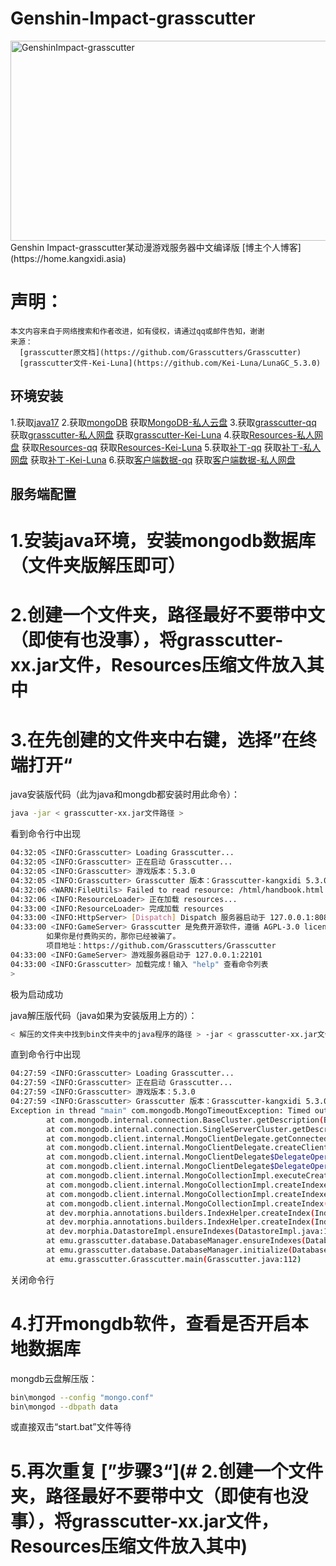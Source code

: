 # Genshin-Impact-grasscutter
<img src="https://socialify.git.ci/woailulu/GenshinImpact-grasscutter/image?description=1&font=KoHo&forks=1&issues=1&language=1&name=1&owner=1&pattern=Solid&pulls=1&stargazers=1&theme=Auto" alt="GenshinImpact-grasscutter" width="640" height="320" />
Genshin Impact-grasscutter某动漫游戏服务器中文编译版
[博主个人博客](https://home.kangxidi.asia)

# 声明：
    本文内容来自于网络搜索和作者改进，如有侵权，请通过qq或邮件告知，谢谢
    来源：
      [grasscutter原文档](https://github.com/Grasscutters/Grasscutter)
      [grasscutter文件-Kei-Luna](https://github.com/Kei-Luna/LunaGC_5.3.0)
    
## 环境安装
1.获取[java17](https://www.oracle.com/java/technologies/javase/jdk17-archive-downloads.html)
2.获取[mongoDB](https://www.mongodb.com/try/download/community)
  获取[MongoDB-私人云盘](https://pan.kangxidi.shop)
3.获取[grasscutter-qq](https://qm.qq.com/q/vhqJ7UfWxO)
  获取[grasscutter-私人网盘](https://pan.kangxidi.shop)
  获取[grasscutter-Kei-Luna](https://github.com/Kei-Luna)
4.获取[Resources-私人网盘](https://pan.kangxidi.shop)
  获取[Resources-qq](https://qm.qq.com/q/vhqJ7UfWxO)
  获取[Resources-Kei-Luna](https://github.com/Kei-Luna)
5.获取[补丁-qq](https://qm.qq.com/q/vhqJ7UfWxO)
  获取[补丁-私人网盘](https://pan.kangxidi.shop)
  获取[补丁-Kei-Luna](https://github.com/Kei-Luna)
6.获取[客户端数据-qq](https://qm.qq.com/q/vhqJ7UfWxO)
  获取[客户端数据-私人网盘](https://pan.kangxidi.shop)

## 服务端配置
# 1.安装java环境，安装mongodb数据库（文件夹版解压即可）
# 2.创建一个文件夹，路径最好不要带中文（即使有也没事），将grasscutter-xx.jar文件，Resources压缩文件放入其中
# 3.在先创建的文件夹中右键，选择”在终端打开“
  java安装版代码（此为java和mongdb都安装时用此命令）：
  ```bash
  java -jar < grasscutter-xx.jar文件路径 >
  ```
  看到命令行中出现
  ```bash
  04:32:05 <INFO:Grasscutter> Loading Grasscutter...
  04:32:05 <INFO:Grasscutter> 正在启动 Grasscutter...
  04:32:05 <INFO:Grasscutter> 游戏版本：5.3.0
  04:32:05 <INFO:Grasscutter> Grasscutter 版本：Grasscutter-kangxidi 5.3.0
  04:32:06 <WARN:FileUtils> Failed to read resource: /html/handbook.html
  04:32:06 <INFO:ResourceLoader> 正在加载 resources...
  04:33:00 <INFO:ResourceLoader> 完成加载 resources
  04:33:00 <INFO:HttpServer> [Dispatch] Dispatch 服务器启动于 127.0.0.1:8088
  04:33:00 <INFO:GameServer> Grasscutter 是免费开源软件，遵循 AGPL-3.0 license。
          如果你是付费购买的，那你已经被骗了。
          项目地址：https://github.com/Grasscutters/Grasscutter
  04:33:00 <INFO:GameServer> 游戏服务器启动于 127.0.0.1:22101
  04:33:00 <INFO:Grasscutter> 加载完成！输入 "help" 查看命令列表
  >
  ```
  极为启动成功
  
  java解压版代码（java如果为安装版用上方的）：
  ```bash
  < 解压的文件夹中找到bin文件夹中的java程序的路径 > -jar < grasscutter-xx.jar文件路径 >
  ```
  直到命令行中出现
  ```bash
  04:27:59 <INFO:Grasscutter> Loading Grasscutter...
  04:27:59 <INFO:Grasscutter> 正在启动 Grasscutter...
  04:27:59 <INFO:Grasscutter> 游戏版本：5.3.0
  04:27:59 <INFO:Grasscutter> Grasscutter 版本：Grasscutter-kangxidi 5.3.0
  Exception in thread "main" com.mongodb.MongoTimeoutException: Timed out after 30000 ms while waiting to connect. Client view of cluster state is {type=UNKNOWN, servers=[{address=localhost:27017, type=UNKNOWN, state=CONNECTING, exception={com.mongodb.MongoSocketOpenException: Exception opening socket}, caused by {java.net.ConnectException: Connection refused: no further information}}]
          at com.mongodb.internal.connection.BaseCluster.getDescription(BaseCluster.java:177)
          at com.mongodb.internal.connection.SingleServerCluster.getDescription(SingleServerCluster.java:41)
          at com.mongodb.client.internal.MongoClientDelegate.getConnectedClusterDescription(MongoClientDelegate.java:127)
          at com.mongodb.client.internal.MongoClientDelegate.createClientSession(MongoClientDelegate.java:87)
          at com.mongodb.client.internal.MongoClientDelegate$DelegateOperationExecutor.getClientSession(MongoClientDelegate.java:258)
          at com.mongodb.client.internal.MongoClientDelegate$DelegateOperationExecutor.execute(MongoClientDelegate.java:182)
          at com.mongodb.client.internal.MongoCollectionImpl.executeCreateIndexes(MongoCollectionImpl.java:847)
          at com.mongodb.client.internal.MongoCollectionImpl.createIndexes(MongoCollectionImpl.java:830)
          at com.mongodb.client.internal.MongoCollectionImpl.createIndexes(MongoCollectionImpl.java:825)
          at com.mongodb.client.internal.MongoCollectionImpl.createIndex(MongoCollectionImpl.java:810)
          at dev.morphia.annotations.builders.IndexHelper.createIndex(IndexHelper.java:220)
          at dev.morphia.annotations.builders.IndexHelper.createIndex(IndexHelper.java:210)
          at dev.morphia.DatastoreImpl.ensureIndexes(DatastoreImpl.java:186)
          at emu.grasscutter.database.DatabaseManager.ensureIndexes(DatabaseManager.java:78)
          at emu.grasscutter.database.DatabaseManager.initialize(DatabaseManager.java:57)
          at emu.grasscutter.Grasscutter.main(Grasscutter.java:112)  
  ```
  关闭命令行
# 4.打开mongdb软件，查看是否开启本地数据库
  mongdb云盘解压版：
  ```bash
  bin\mongod --config "mongo.conf"
  bin\mongod --dbpath data
  ```
  或直接双击“start.bat”文件等待
# 5.再次重复 [”步骤3“](# 2.创建一个文件夹，路径最好不要带中文（即使有也没事），将grasscutter-xx.jar文件，Resources压缩文件放入其中)
